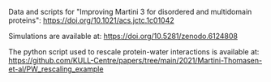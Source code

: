 Data and scripts for "Improving Martini 3 for disordered and multidomain proteins": https://doi.org/10.1021/acs.jctc.1c01042

Simulations are available at: https://doi.org/10.5281/zenodo.6124808

The python script used to rescale protein-water interactions is available at: https://github.com/KULL-Centre/papers/tree/main/2021/Martini-Thomasen-et-al/PW_rescaling_example

